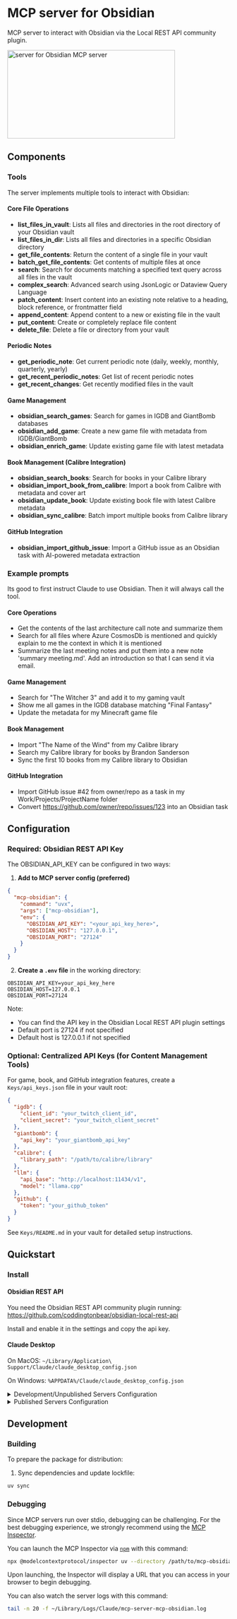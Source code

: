 # MCP server for Obsidian

MCP server to interact with Obsidian via the Local REST API community plugin.

<a href="https://glama.ai/mcp/servers/3wko1bhuek"><img width="380" height="200" src="https://glama.ai/mcp/servers/3wko1bhuek/badge" alt="server for Obsidian MCP server" /></a>

## Components

### Tools

The server implements multiple tools to interact with Obsidian:

#### Core File Operations
- **list_files_in_vault**: Lists all files and directories in the root directory of your Obsidian vault
- **list_files_in_dir**: Lists all files and directories in a specific Obsidian directory
- **get_file_contents**: Return the content of a single file in your vault
- **batch_get_file_contents**: Get contents of multiple files at once
- **search**: Search for documents matching a specified text query across all files in the vault
- **complex_search**: Advanced search using JsonLogic or Dataview Query Language
- **patch_content**: Insert content into an existing note relative to a heading, block reference, or frontmatter field
- **append_content**: Append content to a new or existing file in the vault
- **put_content**: Create or completely replace file content
- **delete_file**: Delete a file or directory from your vault

#### Periodic Notes
- **get_periodic_note**: Get current periodic note (daily, weekly, monthly, quarterly, yearly)
- **get_recent_periodic_notes**: Get list of recent periodic notes
- **get_recent_changes**: Get recently modified files in the vault

#### Game Management
- **obsidian_search_games**: Search for games in IGDB and GiantBomb databases
- **obsidian_add_game**: Create a new game file with metadata from IGDB/GiantBomb
- **obsidian_enrich_game**: Update existing game file with latest metadata

#### Book Management (Calibre Integration)
- **obsidian_search_books**: Search for books in your Calibre library
- **obsidian_import_book_from_calibre**: Import a book from Calibre with metadata and cover art
- **obsidian_update_book**: Update existing book file with latest Calibre metadata
- **obsidian_sync_calibre**: Batch import multiple books from Calibre library

#### GitHub Integration
- **obsidian_import_github_issue**: Import a GitHub issue as an Obsidian task with AI-powered metadata extraction

### Example prompts

Its good to first instruct Claude to use Obsidian. Then it will always call the tool.

#### Core Operations
- Get the contents of the last architecture call note and summarize them
- Search for all files where Azure CosmosDb is mentioned and quickly explain to me the context in which it is mentioned
- Summarize the last meeting notes and put them into a new note 'summary meeting.md'. Add an introduction so that I can send it via email.

#### Game Management
- Search for "The Witcher 3" and add it to my gaming vault
- Show me all games in the IGDB database matching "Final Fantasy"
- Update the metadata for my Minecraft game file

#### Book Management
- Import "The Name of the Wind" from my Calibre library
- Search my Calibre library for books by Brandon Sanderson
- Sync the first 10 books from my Calibre library to Obsidian

#### GitHub Integration
- Import GitHub issue #42 from owner/repo as a task in my Work/Projects/ProjectName folder
- Convert https://github.com/owner/repo/issues/123 into an Obsidian task

## Configuration

### Required: Obsidian REST API Key

The OBSIDIAN_API_KEY can be configured in two ways:

1. **Add to MCP server config (preferred)**

```json
{
  "mcp-obsidian": {
    "command": "uvx",
    "args": ["mcp-obsidian"],
    "env": {
      "OBSIDIAN_API_KEY": "<your_api_key_here>",
      "OBSIDIAN_HOST": "127.0.0.1",
      "OBSIDIAN_PORT": "27124"
    }
  }
}
```

2. **Create a `.env` file** in the working directory:

```
OBSIDIAN_API_KEY=your_api_key_here
OBSIDIAN_HOST=127.0.0.1
OBSIDIAN_PORT=27124
```

Note:
- You can find the API key in the Obsidian Local REST API plugin settings
- Default port is 27124 if not specified
- Default host is 127.0.0.1 if not specified

### Optional: Centralized API Keys (for Content Management Tools)

For game, book, and GitHub integration features, create a `Keys/api_keys.json` file in your vault root:

```json
{
  "igdb": {
    "client_id": "your_twitch_client_id",
    "client_secret": "your_twitch_client_secret"
  },
  "giantbomb": {
    "api_key": "your_giantbomb_api_key"
  },
  "calibre": {
    "library_path": "/path/to/calibre/library"
  },
  "llm": {
    "api_base": "http://localhost:11434/v1",
    "model": "llama.cpp"
  },
  "github": {
    "token": "your_github_token"
  }
}
```

See `Keys/README.md` in your vault for detailed setup instructions.

## Quickstart

### Install

#### Obsidian REST API

You need the Obsidian REST API community plugin running: https://github.com/coddingtonbear/obsidian-local-rest-api

Install and enable it in the settings and copy the api key.

#### Claude Desktop

On MacOS: `~/Library/Application\ Support/Claude/claude_desktop_config.json`

On Windows: `%APPDATA%/Claude/claude_desktop_config.json`

<details>
  <summary>Development/Unpublished Servers Configuration</summary>
  
```json
{
  "mcpServers": {
    "mcp-obsidian": {
      "command": "uv",
      "args": [
        "--directory",
        "<dir_to>/mcp-obsidian",
        "run",
        "mcp-obsidian"
      ],
      "env": {
        "OBSIDIAN_API_KEY": "<your_api_key_here>",
        "OBSIDIAN_HOST": "<your_obsidian_host>",
        "OBSIDIAN_PORT": "<your_obsidian_port>"
      }
    }
  }
}
```
</details>

<details>
  <summary>Published Servers Configuration</summary>
  
```json
{
  "mcpServers": {
    "mcp-obsidian": {
      "command": "uvx",
      "args": [
        "mcp-obsidian"
      ],
      "env": {
        "OBSIDIAN_API_KEY": "<YOUR_OBSIDIAN_API_KEY>",
        "OBSIDIAN_HOST": "<your_obsidian_host>",
        "OBSIDIAN_PORT": "<your_obsidian_port>"
      }
    }
  }
}
```
</details>

## Development

### Building

To prepare the package for distribution:

1. Sync dependencies and update lockfile:
```bash
uv sync
```

### Debugging

Since MCP servers run over stdio, debugging can be challenging. For the best debugging
experience, we strongly recommend using the [MCP Inspector](https://github.com/modelcontextprotocol/inspector).

You can launch the MCP Inspector via [`npm`](https://docs.npmjs.com/downloading-and-installing-node-js-and-npm) with this command:

```bash
npx @modelcontextprotocol/inspector uv --directory /path/to/mcp-obsidian run mcp-obsidian
```

Upon launching, the Inspector will display a URL that you can access in your browser to begin debugging.

You can also watch the server logs with this command:

```bash
tail -n 20 -f ~/Library/Logs/Claude/mcp-server-mcp-obsidian.log
```
